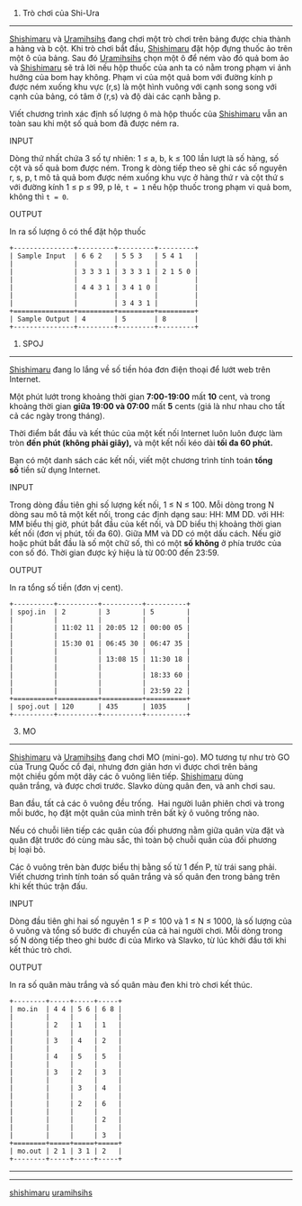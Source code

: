 1.  Trò chơi của Shi-Ura

---

[Shishimaru](http://codefun.vn/profile.php?id=117) và
[Uramihsihs](http://codefun.vn/profile.php?id=29) đang chơi một trò chơi
trên bảng được chia thành a hàng và b cột. Khi trò chơi bắt đầu,
[Shishimaru](http://codefun.vn/profile.php?id=117) đặt hộp đựng thuốc ảo
trên một ô của bảng. Sau đó
[Uramihsihs](http://codefun.vn/profile.php?id=29) chọn một ô để ném vào
đó quả bom ảo và [Shishimaru](http://codefun.vn/profile.php?id=117) sẽ
trả lời nếu hộp thuốc của anh ta có nằm trong phạm vi ảnh hưởng của bom
hay không. Phạm vi của một quả bom với đường kính p được ném xuống khu
vực (r,s) là một hình vuông với cạnh song song với cạnh của bảng, có tâm
ở (r,s) và độ dài các cạnh bằng p.

Viết chương trình xác định số lượng ô mà hộp thuốc của
[Shishimaru](http://codefun.vn/profile.php?id=117) vẫn an toàn sau khi
một số quả bom đã được ném ra.

INPUT

Dòng thứ nhất chứa 3 số tự nhiên: 1 ≤ a, b, k ≤ 100 lần lượt là số hàng,
số cột và số quả bom được ném. Trong k dòng tiếp theo sẽ ghi các số
nguyên r, s, p, t mô tả quả bom được ném xuống khu vực ở hàng thứ r và
cột thứ s với đường kính 1 ≤ p ≤ 99, p lẻ, `t = 1` nếu hộp thuốc trong
phạm vi quả bom, không thì `t = 0`.

OUTPUT

In ra số lượng ô có thể đặt hộp thuốc

```
+---------------+---------+---------+---------+
| Sample Input  | 6 6 2   | 5 5 3   | 5 4 1   |
|               |         |         |         |
|               | 3 3 3 1 | 3 3 3 1 | 2 1 5 0 |
|               |         |         |         |
|               | 4 4 3 1 | 3 4 1 0 |         |
|               |         |         |         |
|               |         | 3 4 3 1 |         |
+===============+=========+=========+=========+
| Sample Output | 4       | 5       | 8       |
+---------------+---------+---------+---------+
```

1.  SPOJ

---

[Shishimaru](http://codefun.vn/profile.php?id=117) đang lo lắng về số
tiền hóa đơn điện thoại để lướt web trên Internet.

Một phút lướt trong khoảng thời gian **7:00-19:00** mất **10** cent, và
trong khoảng thời gian **giữa 19:00 và 07:00** mất **5** cents (giá là
như nhau cho tất cả các ngày trong tháng).

Thời điểm bắt đầu và kết thúc của một kết nối Internet luôn luôn được
làm tròn **đến phút (không phải giây),** và một kết nối kéo dài **tối đa
60 phút.**

Bạn có một danh sách các kết nối, viết một chương trình tính toán **tổng
số** tiền sử dụng Internet.

INPUT

Trong dòng đầu tiên ghi số lượng kết nối, 1 ≤ N ≤ 100. Mỗi dòng trong N
dòng sau mô tả một kết nối, trong các định dạng sau: HH: MM DD. với HH:
MM biểu thị giờ, phút bắt đầu của kết nối, và DD biểu thị khoảng thời
gian kết nối (đơn vị phút, tối đa 60). Giữa MM và DD có một dấu cách.
Nếu giờ hoặc phút bắt đầu là số một chữ số, thì có một **số không** ở
phía trước của con số đó. Thời gian được ký hiệu là từ 00:00 đến 23:59.

OUTPUT

In ra tổng số tiền (đơn vị cent).

```
+----------+----------+----------+----------+
| spoj.in  | 2        | 3        | 5        |
|          |          |          |          |
|          | 11:02 11 | 20:05 12 | 00:00 05 |
|          |          |          |          |
|          | 15:30 01 | 06:45 30 | 06:47 35 |
|          |          |          |          |
|          |          | 13:08 15 | 11:30 18 |
|          |          |          |          |
|          |          |          | 18:33 60 |
|          |          |          |          |
|          |          |          | 23:59 22 |
+==========+==========+==========+==========+
| spoj.out | 120      | 435      | 1035     |
+----------+----------+----------+----------+
```

3.  MO

---

[Shishimaru](http://codefun.vn/profile.php?id=117) và
[Uramihsihs](http://codefun.vn/profile.php?id=29) đang chơi MO
(mini-go). MO tương tự như trò GO của Trung Quốc cổ đại, nhưng đơn giản
hơn vì được chơi trên bảng một chiều gồm một dãy các ô vuông liên tiếp.
[Shishimaru](http://codefun.vn/profile.php?id=117) dùng quân trắng, và
được chơi trước. Slavko dùng quân đen, và anh chơi sau.

Ban đầu, tất cả các ô vuông đều trống.  Hai người luân phiên chơi và
trong mỗi bước, họ đặt một quân của mình trên bất kỳ ô vuông trống nào.

Nếu có chuỗi liên tiếp các quân của đối phương nằm giữa quân vừa đặt và
quân đặt trước đó cùng màu sắc, thì toàn bộ chuỗi quân của đối phương
bị loại bỏ.

Các ô vuông trên bàn được biểu thị bằng số từ 1 đến P, từ trái sang
phải. Viết chương trình tính toán số quân trắng và số quân đen trong
bảng trên khi kết thúc trận đấu.

INPUT

Dòng đầu tiên ghi hai số nguyên 1 ≤ P ≤ 100 và 1 ≤ N ≤ 1000, là số lượng
của ô vuông và tổng số bước đi chuyển của cả hai người chơi. Mỗi dòng
trong số N dòng tiếp theo ghi bước đi của Mirko và Slavko, từ lúc khởi
đầu tới khi kết thúc trò chơi.

OUTPUT

In ra số quân màu trắng và số quân màu đen khi trò chơi kết thúc.

```
+--------+-----+-----+-----+
| mo.in  | 4 4 | 5 6 | 6 8 |
|        |     |     |     |
|        | 2   | 1   | 1   |
|        |     |     |     |
|        | 3   | 4   | 2   |
|        |     |     |     |
|        | 4   | 5   | 5   |
|        |     |     |     |
|        | 3   | 2   | 3   |
|        |     |     |     |
|        |     | 3   | 4   |
|        |     |     |     |
|        |     | 2   | 6   |
|        |     |     |     |
|        |     |     | 2   |
|        |     |     |     |
|        |     |     | 3   |
+========+=====+=====+=====+
| mo.out | 2 1 | 3 1 | 2   |
+--------+-----+-----+-----+
```

---

---

[shishimaru](http://codefun.vn/profile.php?id=117)
[uramihsihs](http://codefun.vn/profile.php?id=29)

